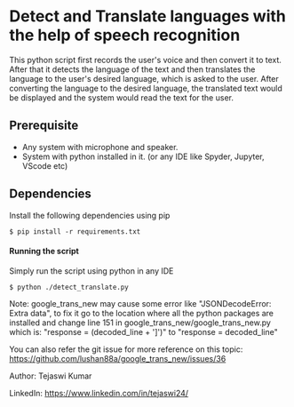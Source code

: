 # Detect and Translate languages with the help of speech recognition

This python script first records the user's voice and then convert it to text. After that it detects the language of the text and then translates the language to the user's desired language, which is asked to the user. After converting the language to the desired language, the translated text would be displayed and the system would read the text for the user.

## Prerequisite

- Any system with microphone and speaker.
- System with python installed in it. (or any IDE like Spyder, Jupyter, VScode etc)

## Dependencies

Install the following dependencies using pip

```
$ pip install -r requirements.txt
```

#### Running the script

Simply run the script using python in any IDE

```
$ python ./detect_translate.py
```

Note: google_trans_new may cause some error like "JSONDecodeError: Extra data", to fix it go to the location where all the python packages are installed and change line 151 in google_trans_new/google_trans_new.py which is: "response = (decoded_line + ']')" to "response = decoded_line"

You can also refer the git issue for more reference on this topic: https://github.com/lushan88a/google_trans_new/issues/36

Author: Tejaswi Kumar

LinkedIn: https://www.linkedin.com/in/tejaswi24/
